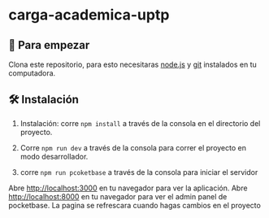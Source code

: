 # carga-academica-uptp

## 🏁 Para empezar

Clona este repositorio, para esto necesitaras [node.js](https://nodejs.org/es/) y [git](https://git-scm.com/) instalados en tu computadora.

## 🛠 Instalación

1. Instalación: corre `npm install` a través de la consola en el directorio del proyecto.

2. Corre `npm run dev` a través de la consola para correr el proyecto en modo desarrollador.

3. corre `npm run pcoketbase` a través de la consola para iniciar el servidor

Abre [http://localhost:3000](http://localhost:3000) en tu navegador para ver la aplicación.
Abre [http://localhost:8000](http://localhost:8000) en tu navegador para ver el admin panel de pocketbase.
La pagina se refrescara cuando hagas cambios en el proyecto